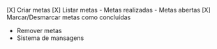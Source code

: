 [X] Criar metas
[X] Listar metas
    - Metas realizadas
    - Metas abertas
[X] Marcar/Desmarcar metas como concluídas
- Remover metas
- Sistema de mansagens